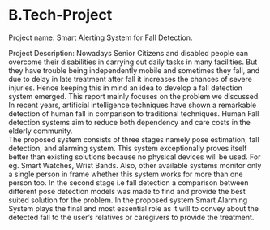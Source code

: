 # B.Tech-Project

Project name: Smart Alerting System for Fall Detection.

Project Description: Nowadays Senior Citizens and disabled people can overcome their disabilities in 
carrying out daily tasks in many facilities. But they have trouble being independently 
mobile and sometimes they fall, and due to delay in late treatment after fall it increases the 
chances of severe injuries. Hence keeping this in mind an idea to develop a fall detection 
system emerged. This report mainly focuses on the problem we discussed. In recent years, 
artificial intelligence techniques have shown a remarkable detection of human fall in 
comparison to traditional techniques. Human Fall detection systems aim to reduce both 
dependency and care costs in the elderly community.  
The proposed system consists of three stages namely pose estimation, fall detection, 
and alarming system. This system exceptionally proves itself better than existing solutions 
because no physical devices will be used. For eg. Smart Watches, Wrist Bands. Also, other 
available systems monitor only a single person in frame whether this system works for 
more than one person too. In the second stage i.e fall detection a comparison between 
different pose detection models was made to find and provide the best suited solution for 
the problem. In the proposed system Smart Alarming System plays the final and most 
essential role as it will to convey about the detected fall to the user’s relatives or caregivers 
to provide the treatment.
